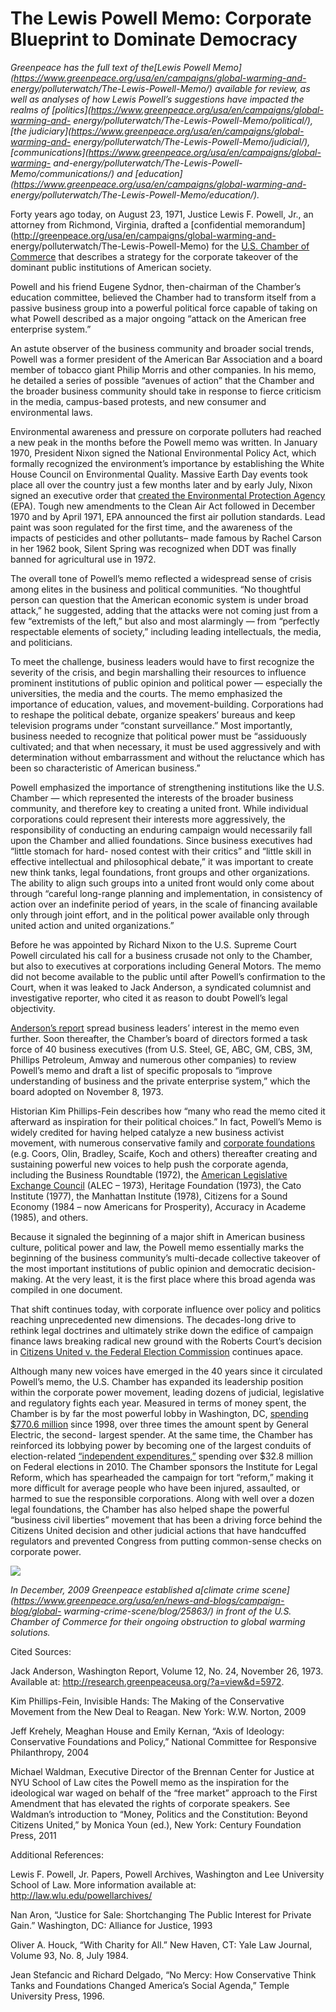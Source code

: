 # The Lewis Powell Memo: Corporate Blueprint to Dominate Democracy

_Greenpeace has the full text of the[Lewis Powell
Memo](https://www.greenpeace.org/usa/en/campaigns/global-warming-and-
energy/polluterwatch/The-Lewis-Powell-Memo/) available for review, as well as
analyses of how Lewis Powell’s suggestions have impacted the realms of
[politics](https://www.greenpeace.org/usa/en/campaigns/global-warming-and-
energy/polluterwatch/The-Lewis-Powell-Memo/political/), [the
judiciary](https://www.greenpeace.org/usa/en/campaigns/global-warming-and-
energy/polluterwatch/The-Lewis-Powell-Memo/judicial/),
[communications](https://www.greenpeace.org/usa/en/campaigns/global-warming-
and-energy/polluterwatch/The-Lewis-Powell-Memo/communications/) and
[education](https://www.greenpeace.org/usa/en/campaigns/global-warming-and-
energy/polluterwatch/The-Lewis-Powell-Memo/education/)._

Forty years ago today, on August 23, 1971, Justice Lewis F. Powell, Jr., an
attorney from Richmond, Virginia, drafted a [confidential
memorandum](http://greenpeace.org/usa/en/campaigns/global-warming-and-
energy/polluterwatch/The-Lewis-Powell-Memo) for the [U.S. Chamber of
Commerce](http://polluterwatch.com/polluter-info/6) that describes a strategy
for the corporate takeover of the dominant public institutions of American
society.

Powell and his friend Eugene Sydnor, then-chairman of the Chamber’s education
committee, believed the Chamber had to transform itself from a passive
business group into a powerful political force capable of taking on what
Powell described as a major ongoing “attack on the American free enterprise
system.”

An astute observer of the business community and broader social trends, Powell
was a former president of the American Bar Association and a board member of
tobacco giant Philip Morris and other companies. In his memo, he detailed a
series of possible “avenues of action” that the Chamber and the broader
business community should take in response to fierce criticism in the media,
campus-based protests, and new consumer and environmental laws.

Environmental awareness and pressure on corporate polluters had reached a new
peak in the months before the Powell memo was written. In January 1970,
President Nixon signed the National Environmental Policy Act, which formally
recognized the environment’s importance by establishing the White House
Council on Environmental Quality. Massive Earth Day events took place all over
the country just a few months later and by early July, Nixon signed an
executive order that [created the Environmental Protection
Agency](http://www.epa.gov/history/) (EPA). Tough new amendments to the Clean
Air Act followed in December 1970 and by April 1971, EPA announced the first
air pollution standards. Lead paint was soon regulated for the first time, and
the awareness of the impacts of pesticides and other pollutants– made famous
by Rachel Carson in her 1962 book, Silent Spring was recognized when DDT was
finally banned for agricultural use in 1972.

The overall tone of Powell’s memo reflected a widespread sense of crisis among
elites in the business and political communities. “No thoughtful person can
question that the American economic system is under broad attack,” he
suggested, adding that the attacks were not coming just from a few “extremists
of the left,” but also and most alarmingly — from “perfectly respectable
elements of society,” including leading intellectuals, the media, and
politicians.

To meet the challenge, business leaders would have to first recognize the
severity of the crisis, and begin marshalling their resources to influence
prominent institutions of public opinion and political power — especially the
universities, the media and the courts. The memo emphasized the importance of
education, values, and movement-building. Corporations had to reshape the
political debate, organize speakers’ bureaus and keep television programs
under “constant surveillance.” Most importantly, business needed to recognize
that political power must be “assiduously cultivated; and that when necessary,
it must be used aggressively and with determination without embarrassment and
without the reluctance which has been so characteristic of American business.”

Powell emphasized the importance of strengthening institutions like the U.S.
Chamber — which represented the interests of the broader business community,
and therefore key to creating a united front. While individual corporations
could represent their interests more aggressively, the responsibility of
conducting an enduring campaign would necessarily fall upon the Chamber and
allied foundations. Since business executives had “little stomach for hard-
nosed contest with their critics” and “little skill in effective intellectual
and philosophical debate,” it was important to create new think tanks, legal
foundations, front groups and other organizations. The ability to align such
groups into a united front would only come about through “careful long-range
planning and implementation, in consistency of action over an indefinite
period of years, in the scale of financing available only through joint
effort, and in the political power available only through united action and
united organizations.”

Before he was appointed by Richard Nixon to the U.S. Supreme Court Powell
circulated his call for a business crusade not only to the Chamber, but also
to executives at corporations including General Motors. The memo did not
become available to the public until after Powell’s confirmation to the Court,
when it was leaked to Jack Anderson, a syndicated columnist and investigative
reporter, who cited it as reason to doubt Powell’s legal objectivity.

[Anderson’s report](http://research.greenpeaceusa.org/?a=view&d=5972) spread
business leaders’ interest in the memo even further. Soon thereafter, the
Chamber’s board of directors formed a task force of 40 business executives
(from U.S. Steel, GE, ABC, GM, CBS, 3M, Phillips Petroleum, Amway and numerous
other companies) to review Powell’s memo and draft a list of specific
proposals to “improve understanding of business and the private enterprise
system,” which the board adopted on November 8, 1973.

Historian Kim Phillips-Fein describes how “many who read the memo cited it
afterward as inspiration for their political choices.” In fact, Powell’s Memo
is widely credited for having helped catalyze a new business activist
movement, with numerous conservative family and [corporate
foundations](http://mediamattersaction.org/transparency/) (e.g. Coors, Olin,
Bradley, Scaife, Koch and others) thereafter creating and sustaining powerful
new voices to help push the corporate agenda, including the Business
Roundtable (1972), the [American Legislative Exchange
Council](http://www.alecexposed.org) (ALEC – 1973), Heritage Foundation
(1973), the Cato Institute (1977), the Manhattan Institute (1978), Citizens
for a Sound Economy (1984 – now Americans for Prosperity), Accuracy in Academe
(1985), and others.

Because it signaled the beginning of a major shift in American business
culture, political power and law, the Powell memo essentially marks the
beginning of the business community’s multi-decade collective takeover of the
most important institutions of public opinion and democratic decision-making.
At the very least, it is the first place where this broad agenda was compiled
in one document.

That shift continues today, with corporate influence over policy and politics
reaching unprecedented new dimensions. The decades-long drive to rethink legal
doctrines and ultimately strike down the edifice of campaign finance laws
breaking radical new ground with the Roberts Court’s decision in [Citizens
United v. the Federal Election
Commission](http://storyofstuff.org/citizensunited/) continues apace.

Although many new voices have emerged in the 40 years since it circulated
Powell’s memo, the U.S. Chamber has expanded its leadership position within
the corporate power movement, leading dozens of judicial, legislative and
regulatory fights each year. Measured in terms of money spent, the Chamber is
by far the most powerful lobby in Washington, DC, [spending $770.6
million](http://www.opensecrets.org/lobby/top.php?showYear=a&indexType=s)
since 1998, over three times the amount spent by General Electric, the second-
largest spender. At the same time, the Chamber has reinforced its lobbying
power by becoming one of the largest conduits of election-related
[“independent
expenditures,”](http://www.opensecrets.org/outsidespending/detail.php?cmte=US+Chamber+of+Commerce&cycle=2010)
spending over $32.8 million on Federal elections in 2010. The Chamber sponsors
the Institute for Legal Reform, which has spearheaded the campaign for tort
“reform,” making it more difficult for average people who have been injured,
assaulted, or harmed to sue the responsible corporations. Along with well over
a dozen legal foundations, the Chamber has also helped shape the powerful
“business civil liberties” movement that has been a driving force behind the
Citizens United decision and other judicial actions that have handcuffed
regulators and prevented Congress from putting common-sense checks on
corporate power.

![](http://farm3.static.flickr.com/2721/4193040570_1e0b532d54_o.jpg)

_In December, 2009 Greenpeace established a[climate crime
scene](https://www.greenpeace.org/usa/en/news-and-blogs/campaign-blog/global-
warming-crime-scene/blog/25863/) in front of the U.S. Chamber of Commerce for
their ongoing obstruction to global warming solutions._

Cited Sources:

Jack Anderson, Washington Report, Volume 12, No. 24, November 26, 1973.
Available at: http://research.greenpeaceusa.org/?a=view&d=5972.

Kim Phillips-Fein, Invisible Hands: The Making of the Conservative Movement
from the New Deal to Reagan. New York: W.W. Norton, 2009

Jeff Krehely, Meaghan House and Emily Kernan, “Axis of Ideology: Conservative
Foundations and Policy,” National Committee for Responsive Philanthropy, 2004

Michael Waldman, Executive Director of the Brennan Center for Justice at NYU
School of Law cites the Powell memo as the inspiration for the ideological war
waged on behalf of the “free market” approach to the First Amendment that has
elevated the rights of corporate speakers. See Waldman’s introduction to
“Money, Politics and the Constitution: Beyond Citizens United,” by Monica Youn
(ed.), New York: Century Foundation Press, 2011

Additional References:

Lewis F. Powell, Jr. Papers, Powell Archives, Washington and Lee University
School of Law. More information available at:
http://law.wlu.edu/powellarchives/

Nan Aron, “Justice for Sale: Shortchanging The Public Interest for Private
Gain.” Washington, DC: Alliance for Justice, 1993

Oliver A. Houck, “With Charity for All.” New Haven, CT: Yale Law Journal,
Volume 93, No. 8, July 1984.

Jean Stefancic and Richard Delgado, “No Mercy: How Conservative Think Tanks
and Foundations Changed America’s Social Agenda,” Temple University Press,
1996.

